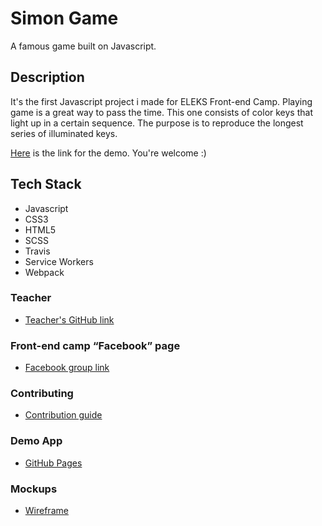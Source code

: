 # Simon Game
A famous game built on Javascript. 
## Description
It's the first Javascript project i made for ELEKS Front-end Camp.
Playing game is a great way to pass the time. This one consists of color keys that light up in a certain sequence. The purpose is to reproduce the longest series of illuminated keys. 

[Here](https://sinfuls0ul.github.io/simon-game/) is the link for the demo. You're welcome :)
## Tech Stack
* Javascript
* CSS3
* HTML5
* SCSS
* Travis
* Service Workers
* Webpack
### Teacher
* [Teacher's GitHub link](https://github.com/dosandk)
### Front-end camp “Facebook” page
* [Facebook group link](https://www.facebook.com/groups/270300106928894/)
### Contributing
* [Contribution guide](https://github.com/SinfulS0ul/simon-game/blob/master/CONTRIBUTING.md)
### Demo App
* [GitHub Pages](https://sinfuls0ul.github.io/simon-game/)
### Mockups
* [Wireframe](https://wireframepro.mockflow.com/view/Mdd6709e19488cbb05fa59fa0bc912d721539708976420#/page/e0be284783e4417fb945fec20eabd2ac)
